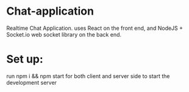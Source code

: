 # Chat-application

Realtime Chat Application. uses React on the front end, and NodeJS + Socket.io web socket library on the back end.

# Set up:
run npm i && npm start for both client and server side to start the development server
